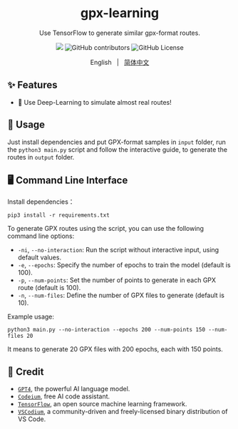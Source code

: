 <h1 align="center">gpx-learning</h1>

<div align="center">

Use TensorFlow to generate similar gpx-format routes.

<a title="hits" target="_blank" href="https://github.com/stack-all/gpx-learning"><img src="https://hits.b3log.org/stack-all/gpx-learning.svg" ></a> ![GitHub contributors](https://img.shields.io/github/contributors/stack-all/gpx-learning) ![GitHub License](https://img.shields.io/github/license/stack-all/gpx-learning)

English &nbsp;&nbsp;|&nbsp;&nbsp; [简体中文](README_ZH.md)

</div>

## ✨ Features

- 🤖 Use Deep-Learning to simulate almost real routes!

## 🔧 Usage

Just install dependencies and put GPX-format samples in `input` folder, run the `python3 main.py` script and follow the interactive guide, to generate the routes in `output` folder.

## 🖥 Command Line Interface

Install dependencies：

```shell
pip3 install -r requirements.txt
```

To generate GPX routes using the script, you can use the following command line options:

- `-ni`, `--no-interaction`: Run the script without interactive input, using default values.
- `-e`, `--epochs`: Specify the number of epochs to train the model (default is 100).
- `-p`, `--num-points`: Set the number of points to generate in each GPX route (default is 100).
- `-n`, `--num-files`: Define the number of GPX files to generate (default is 10).

Example usage:

```shell
python3 main.py --no-interaction --epochs 200 --num-points 150 --num-files 20
```

It means to generate 20 GPX files with 200 epochs, each with 150 points.

## 🙏 Credit

- [`GPT4`](https://chat.openai.com), the powerful AI language model.
- [`Codeium`](https://codeium.com/), free AI code assistant.
- [`TensorFlow`](https://www.tensorflow.org/), an open source machine learning framework.
- [`VSCodium`](https://github.com/VSCodium/vscodium), a community-driven and freely-licensed binary distribution of VS Code.
